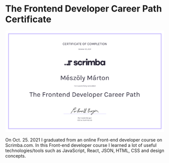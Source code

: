 # The Frontend Developer Career Path Certificate

<img src="https://github.com/marcmesz/Frontend-Developer-Certificate/blob/801d4827e99a9f341b6d2a75b093608af8dcfcc8/CERTIFICATE%20OF%20COMPLETION%20-%20The%20Frontend%20Developer%20Career%20Path.png?raw=true" alt="The Frontend Developer Career Path Certificate" />

On Oct. 25. 2021 I graduated from an online Front-end developer course on Scrimba.com.
In this Front-end developer course I learned a lot of useful technologies/tools such as JavaScript, React, JSON, HTML, CSS and design concepts.

